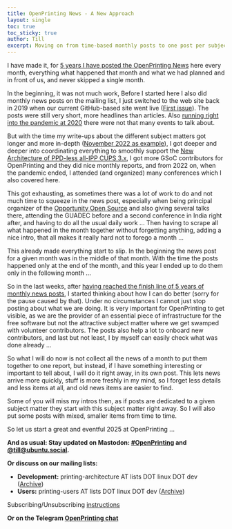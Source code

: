 ```yaml
---
title: OpenPrinting News - A New Approach
layout: single
toc: true
toc_sticky: true
author: Till
excerpt: Moving on from time-based monthly posts to one post per subject matter
---
```


I have made it, for [5 years I have posted the OpenPrinting News](/OpenPrinting-News-October-2024/) here every month, everything what happened that month and what we had planned and in front of us, and never skipped a single month.

In the beginning, it was not much work, Before I started here I also did monthly news posts on the mailing list, I just switched to the web site back in 2019 when our current GitHub-based site went live ([First issue](/OpenPrinting-News-October-2019/)). The posts were still very short, more headlines than articles. Also [running right into the pandemic at 2020](/OpenPrinting-News-March-2020/) there were not that many events to talk about.

But with the time my write-ups about the different subject matters got longer and more in-depth ([November 2022 as example](/OpenPrinting-News-November-2022/)), I got deeper and deeper into coordinating everything to smoothly support the [New Architecture of PPD-less all-IPP CUPS 3.x](/current/#the-new-architecture-for-printing-and-scanning), I got more GSoC contributors for OpenPrinting and they did nice monthly reports, and from 2022 on, when the pandemic ended, I attended (and organized) many conferences which I also covered here.

This got exhausting, as sometimes there was a lot of work to do and not much time to squeeze in the news post, especially when being principal organizer of the [Opportunity Open Source](/OpenPrinting-News-August-2024/#opportunity-open-source-in-iit-kanpur) and also giving several talks there, attending the GUADEC before and a second conference in India right after, and having to do all the usual daily work ... Then having to scrape all what happened in the month together without forgetting anything, adding a nice intro, that all makes it really hard not to forego a month ...

This already made everything start to slip. In the beginning the news post for a given month was in the middle of that month. With the time the posts happened only at the end of the month, and this year I ended up to do them only in the following month ...

So in the last weeks, after [having reached the finish line of 5 years of monthly news posts](/OpenPrinting-News-October-2024/), I started thinking about how I can do better (sorry for the pause caused by that). Under no circumstances I cannot just stop posting about what we are doing. It is very important for OpenPrinting to get visible, as we are the provider of an essential piece of infrastructure for the free software but not the attractive subject matter where we get swamped with volunteer contributors. The posts also help a lot to onboard new contributors, and last but not least, I by myself can easily check what was done already ...

So what I will do now is not collect all the news of a month to put them together to one report, but instead, if I have something interesting or important to tell about, I will do it right away, in its own post. This lets news arrive more quickly, stuff is more freshly in my mind, so I forget less details and less items at all, and old news items are easier to find.

Some of you will miss my intros then, as if posts are dedicated to a given subject matter they start with this subject matter right away. So I will also put some posts with mixed, smaller items from time to time.

So let us start a great and eventful 2025 at OpenPrinting ...


**And as usual: Stay updated on Mastodon: [#OpenPrinting](https://ubuntu.social/tags/OpenPrinting) and [@till@ubuntu.social](https://ubuntu.social/@till).**

**Or discuss on our mailing lists:**
- **Development:** printing-architecture AT lists DOT linux DOT dev ([Archive](https://lore.kernel.org/printing-architecture/))
- **Users:** printing-users AT lists DOT linux DOT dev ([Archive](https://lore.kernel.org/printing-users/))

Subscribing/Unsubscribing [instructions](https://subspace.kernel.org/subscribing.html)

**Or on the Telegram [OpenPrinting chat](https://t.me/+RizBbjXz4uU2ZWM1)**

